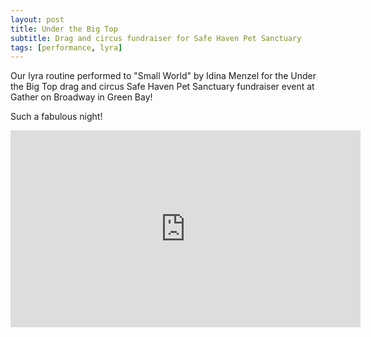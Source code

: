 ```yaml
---
layout: post
title: Under the Big Top
subtitle: Drag and circus fundraiser for Safe Haven Pet Sanctuary
tags: [performance, lyra]
---
```


Our lyra routine performed to "Small World" by Idina Menzel for the Under the Big Top drag and circus Safe Haven Pet Sanctuary fundraiser event at Gather on Broadway in Green Bay!

Such a fabulous night!

<iframe width="560" height="315" src="https://www.youtube.com/embed/p05nzsYetpg" frameborder="0" allow="accelerometer; autoplay; encrypted-media; gyroscope; picture-in-picture" allowfullscreen></iframe>
